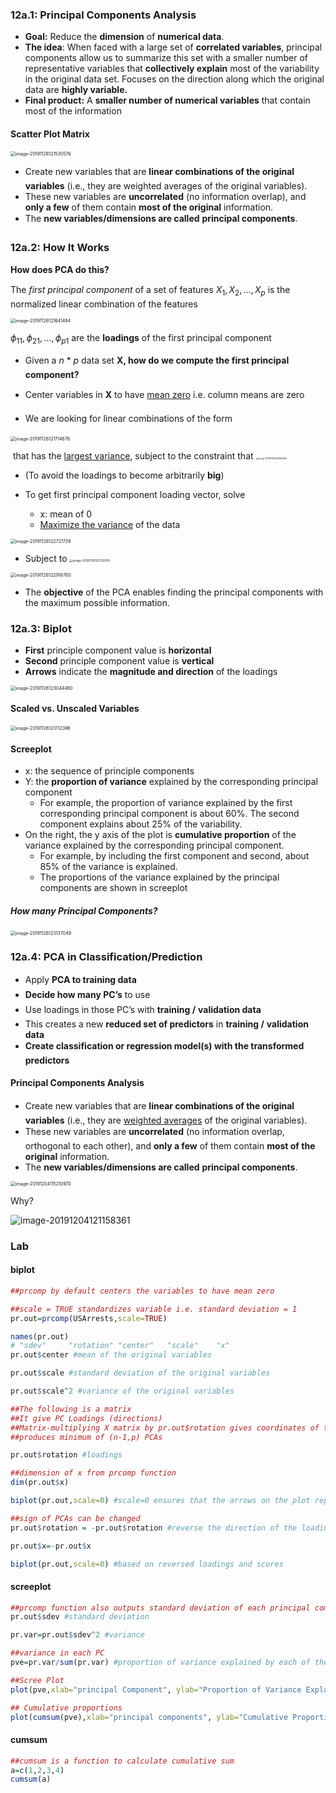 ### 12a.1: Principal Components Analysis  

- **Goal:** Reduce the **dimension** of **numerical data**.
- **The idea**: When faced with a large set of **correlated variables**, principal components allow us to summarize this set with a smaller number of representative variables that **collectively explain** most of the variability in the original data set. Focuses on the direction along which the original data are **highly variable.**
- **Final product:** A **smaller number of numerical variables** that contain most of the information

#### Scatter Plot Matrix

<img src="1.04.12_PCA.assets/image-20191126121530576.png" alt="image-20191126121530576" style="zoom:50%;" />

- Create new variables that are **linear combinations of the original variables** (i.e., they are weighted averages of the original variables). 
- These new variables are **uncorrelated** (no information overlap), and **only a few** of them contain **most of the original** information.
- The **new variables/dimensions are called** **principal components**.

### 12a.2: How It Works

**How does PCA do this?** 

The *first principal component* of a set of features $X_1, X_2, …, X_p$ is the normalized linear combination of the features

<img src="1.04.12_PCA.assets/image-20191126121641484.png" alt="image-20191126121641484" style="zoom:50%;" />

$ϕ_{11}, ϕ_{21}, …, ϕ_{p1}$ are the **loadings** of the first principal component

- Given a *n* * *p* data set **X, how do we compute the first principal component?**

- Center variables in **X** to have <u>mean zero</u> i.e. column means are zero

- We are looking for linear combinations of the form

<img src="1.04.12_PCA.assets/image-20191126121714676.png" alt="image-20191126121714676" style="zoom:50%;" />

​		that has the <u>largest variance</u>, subject to the constraint that <img src="1.04.12_PCA.assets/image-20191126122036593.png" alt="image-20191126122036593" style="zoom:25%;" />

- (To avoid the loadings to become arbitrarily **big**)

- To get first principal component loading vector, solve  
  - x: mean of 0
  - <u>Maximize the variance</u> of the data

<img src="1.04.12_PCA.assets/image-20191126122721739.png" alt="image-20191126122721739" style="zoom:50%;" />

- Subject to <img src="1.04.12_PCA.assets/image-20191126122739350.png" alt="image-20191126122739350" style="zoom:33%;" />

<img src="1.04.12_PCA.assets/image-20191126122918760.png" alt="image-20191126122918760" style="zoom:50%;" />

- The **objective** of the PCA enables finding the principal components with the maximum possible information.

### 12a.3: Biplot  

- **First** principle component value is **horizontal** 
- **Second** principle component value is **vertical** 
- **Arrows** indicate the **magnitude and direction** of the loadings

<img src="1.04.12_PCA.assets/image-20191126123044460.png" alt="image-20191126123044460" style="zoom:50%;" />

#### Scaled vs. Unscaled Variables  

<img src="1.04.12_PCA.assets/image-20191126123112396.png" alt="image-20191126123112396" style="zoom:50%;" />

#### Screeplot

- x: the sequence of principle components
- Y: the **proportion of variance** explained by the corresponding principal component
  - For example, the proportion of variance explained by the first corresponding principal component is about 60%. The second component explains about 25% of the variability.
- On the right, the y axis of the plot is **cumulative proportion** of the variance explained by the corresponding principal component. 
  - For example, by including the first component and second, about 85% of the variance is explained. 
  - The proportions of the variance explained by the principal components are shown in screeplot 

##### How many Principal Components?  

<img src="1.04.12_PCA.assets/image-20191126123137049.png" alt="image-20191126123137049" style="zoom:50%;" />

### 12a.4: PCA in Classification/Prediction  

- Apply **PCA to training data** 
- **Decide how many PC’s** to use
- Use loadings in those PC’s with **training /** **validation data**
- This creates a new **reduced set of predictors** in **training /** **validation data**
- **Create classification or regression model(s) with the transformed predictors**

#### Principal Components Analysis  

- Create new variables that are **linear combinations of the original variables** (i.e., they are <u>weighted averages</u> of the original variables). 
- These new variables are **uncorrelated** (no information overlap, orthogonal to each other), and **only a few** of them contain **most of the original** information.
- The **new variables/dimensions are called** **principal components**.

<img src="1.04.12_PCA.assets/image-20191204115210970.png" alt="image-20191204115210970" style="zoom:50%;" />

Why? 

![image-20191204121158361](1.04.12_PCA.assets/image-20191204121158361.png)

### Lab

#### biplot

```R
##prcomp by default centers the variables to have mean zero

##scale = TRUE standardizes variable i.e. standard deviation = 1
pr.out=prcomp(USArrests,scale=TRUE)

names(pr.out)
# "sdev"     "rotation" "center"   "scale"    "x"
pr.out$center #mean of the original variables

pr.out$scale #standard deviation of the original variables

pr.out$scale^2 #variance of the original variables

##The following is a matrix
##It give PC Loadings (directions)
##Matrix-multiplying X matrix by pr.out$rotation gives coordinates of the data in the rotated coordinate
##produces minimum of (n-1,p) PCAs

pr.out$rotation #loadings

##dimension of x from prcomp function
dim(pr.out$x)

biplot(pr.out,scale=0) #scale=0 ensures that the arrows on the plot represent the loadings

##sign of PCAs can be changed
pr.out$rotation = -pr.out$rotation #reverse the direction of the loadings which produces an equivalent solution

pr.out$x=-pr.out$x

biplot(pr.out,scale=0) #based on reversed loadings and scores
```

#### screeplot

```R
##prcomp function also outputs standard deviation of each principal component
pr.out$sdev #standard deviation

pr.var=pr.out$sdev^2 #variance

##variance in each PC
pve=pr.var/sum(pr.var) #proportion of variance explained by each of the components

##Scree Plot
plot(pve,xlab="principal Component", ylab="Proportion of Variance Explained", ylim=c(0,1),type='b') #usually an elbow shape

## Cumulative proportions
plot(cumsum(pve),xlab="principal components", ylab="Cumulative Proportion of Variance Explained", ylim=c(0,1),type='b')
```

#### cumsum

```R
##cumsum is a function to calculate cumulative sum
a=c(1,2,3,4)
cumsum(a)
```

